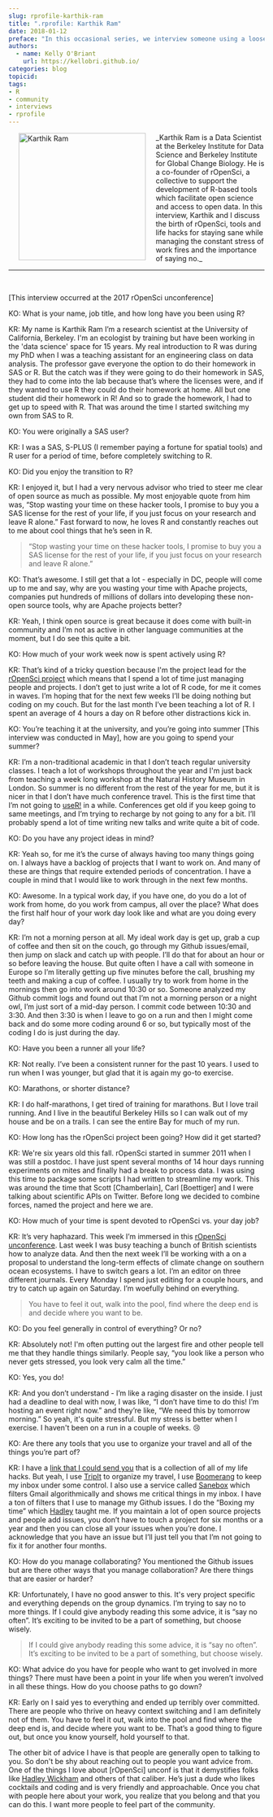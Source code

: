 ```yaml
---
slug: rprofile-karthik-ram
title: ".rprofile: Karthik Ram"
date: 2018-01-12
preface: "In this occasional series, we interview someone using a loosely defined set of interview questions for the purpose of demystifying the creative and development processes of R community members. This interview was conducted and prepared by Kelly O'Briant as part of an rOpenSci unconf17 project."
authors:
  - name: Kelly O'Briant
    url: https://kellobri.github.io/
categories: blog
topicid:
tags:
- R
- community
- interviews
- rprofile
---
```


<img src="/img/blog-images/2018-01-12-rprofile-karthik-ram/karthik-ram.png" alt="Karthik Ram" style="margin: 0px 20px; width: 250px;" align="left">
_Karthik Ram is a Data Scientist at the Berkeley Institute for Data Science and Berkeley Institute for Global Change Biology. He is a co-founder of rOpenSci, a collective to support the development of R-based tools which facilitate open science and access to open data. In this interview, Karthik and I discuss the birth of rOpenSci, tools and life hacks for staying sane while managing the constant stress of work fires and the importance of saying no._

---

<br>

[This interview occurred at the 2017 rOpenSci unconference]

KO: What is your name, job title, and how long have you been using R?

KR: My name is Karthik Ram I’m a research scientist at the University of California, Berkeley. I'm an ecologist by training but have been working in the 'data science' space for 15 years. My real introduction to R was during my PhD when I was a teaching assistant for an engineering class on data analysis. The professor gave everyone the option to do their homework in SAS or R. But the catch was if they were going to do their homework in SAS, they had to come into the lab because that’s where the licenses were, and if they wanted to use R they could do their homework at home. All but one student did their homework in R! And so to grade the homework, I had to get up to speed with R. That was around the time I started switching my own from SAS to R.

KO: You were originally a SAS user?

KR: I was a SAS, S-PLUS (I remember paying a fortune for spatial tools) and R user for a period of time, before completely switching to R.

KO: Did you enjoy the transition to R?

KR: I enjoyed it, but I had a very nervous advisor who tried to steer me clear of open source as much as possible. My most enjoyable quote from him was, “Stop wasting your time on these hacker tools, I promise to buy you a SAS license for the rest of your life, if you just focus on your research and leave R alone.” Fast forward to now, he loves R and constantly reaches out to me about cool things that he’s seen in R.

> “Stop wasting your time on these hacker tools, I promise to buy you a SAS license for the rest of your life, if you just focus on your research and leave R alone.”

KO: That’s awesome. I still get that a lot - especially in DC, people will come up to me and say, why are you wasting your time with Apache projects, companies put hundreds of millions of dollars into developing these non-open source tools, why are Apache projects better?  

KR: Yeah, I think open source is great because it does come with built-in community and I’m not as active in other language communities at the moment, but I do see this quite a bit.

KO: How much of your work week now is spent actively using R?

KR: That’s kind of a tricky question because I'm the project lead for the [rOpenSci project](https://ropensci.org/) which means that I spend a lot of time just managing people and projects. I don’t get to just write a lot of R code, for me it comes in waves. I’m hoping that for the next few weeks I’ll be doing nothing but coding on my couch. But for the last month I’ve been teaching a lot of R. I spent an average of 4 hours a day on R before other distractions kick in.

KO: You’re teaching it at the university, and you’re going into summer [This interview was conducted in May], how are you going to spend your summer?  

KR: I’m a non-traditional academic in that I don’t teach regular university classes. I teach a lot of workshops throughout the year and I'm just back from teaching a week long workshop at the Natural History Museum in London. So summer is no different from the rest of the year for me, but it is nicer in that I don’t have much conference travel. This is the first time that I’m not going to [useR!](https://user2017.brussels/) in a while. Conferences get old if you keep going to same meetings, and I’m trying to recharge by not going to any for a bit. I’ll probably spend a lot of time writing new talks and write quite a bit of code.

KO: Do you have any project ideas in mind?

KR: Yeah so, for me it’s the curse of always having too many things going on. I always have a backlog of projects that I want to work on. And many of these are things that require extended periods of concentration. I have a couple in mind that I would like to work through in the next few months.

KO: Awesome. In a typical work day, if you have one, do you do a lot of work from home, do you work from campus, all over the place? What does the first half hour of your work day look like and what are you doing every day?  

KR: I’m not a morning person at all. My ideal work day is get up, grab a cup of coffee and then sit on the couch, go through my Github issues/email, then jump on slack and catch up with people. I’ll do that for about an hour or so before leaving the house. But quite often I have a call with someone in Europe so I’m literally getting up five minutes before the call, brushing my teeth and making a cup of coffee. I usually try to work from home in the mornings then go into work around 10:30 or so. Someone analyzed my Github commit logs and found out that I’m not a morning person or a night owl, I’m just sort of a mid-day person. I commit code between 10:30 and 3:30. And then 3:30 is when I leave to go on a run and then I might come back and do some more coding around 6 or so, but typically most of the coding I do is just during the day.

KO: Have you been a runner all your life?

KR: Not really. I’ve been a consistent runner for the past 10 years. I used to run when I was younger, but glad that it is again my go-to exercise.

KO: Marathons, or shorter distance?

KR: I do half-marathons, I get tired of training for marathons. But I love trail running. And I live in the beautiful Berkeley Hills so I can walk out of my house and be on a trails. I can see the entire Bay for much of my run.

KO: How long has the rOpenSci project been going? How did it get started?

KR: We're six years old this fall. rOpenSci started in summer 2011 when I was still a postdoc. I have just spent several months of 14 hour days running experiments on mites and finally had a break to process data. I was using this time to package some scripts I had written to streamline my work. This was around the time that Scott [Chamberlain], Carl [Boettiger] and I were talking about scientific APIs on Twitter. Before long we decided to combine forces, named the project and here we are.

KO: How much of your time is spent devoted to rOpenSci vs. your day job?

KR: It’s very haphazard. This week I’m immersed in this [rOpenSci unconference](http://unconf17.ropensci.org/). Last week I was busy teaching a bunch of British scientists how to analyze data. And then the next week I’ll be working with a on a proposal to understand the long-term effects of climate change on southern ocean ecosystems. I have to switch gears a lot. I’m an editor on three different journals. Every Monday I spend just editing for a couple hours, and try to catch up again on Saturday. I’m woefully behind on everything.  

> You have to feel it out, walk into the pool, find where the deep end is and decide where you want to be.

KO: Do you feel generally in control of everything? Or no?

KR: Absolutely not! I'm often putting out the largest fire and other people tell me that they handle things similarly. People say, “you look like a person who never gets stressed, you look very calm all the time.”

KO: Yes, you do!

KR: And you don’t understand - I’m like a raging disaster on the inside. I just had a deadline to deal with now, I was like, “I don’t have time to do this! I’m hosting an event right now.” and they’re like, “We need this by tomorrow morning.” So yeah, it's quite stressful. But my stress is better when I exercise. I haven't been on a run in a couple of weeks. 😢

KO: Are there any tools that you use to organize your travel and all of the things you’re part of?

KR: I have a [link that I could send you](http://inundata.org/about/setup/) that is a collection of all of my life hacks. But yeah, I use [TripIt](https://www.tripit.com/) to organize my travel, I use [Boomerang](https://www.boomeranggmail.com/) to keep my inbox under some control. I also use a service called [Sanebox](https://www.sanebox.com/) which filters Gmail algorithmically and shows me critical things in my inbox. I have a ton of filters that I use to manage my Github issues. I do the “Boxing my time” which [Hadley](http://hadley.nz/) taught me. If you maintain a lot of open source projects and people add issues, you don’t have to touch a project for six months or a year and then you can close all your issues when you’re done. I acknowledge that you have an issue but I’ll just tell you that I’m not going to fix it for another four months.

KO: How do you manage collaborating? You mentioned the Github issues but are there other ways that you manage collaboration? Are there things that are easier or harder?  

KR: Unfortunately, I have no good answer to this. It's very project specific and everything depends on the group dynamics. I’m trying to say no to more things. If I could give anybody reading this some advice, it is “say no often”. It’s exciting to be invited to be a part of something, but choose wisely.  

> If I could give anybody reading this some advice, it is “say no often”. It’s exciting to be invited to be a part of something, but choose wisely.

KO: What advice do you have for people who want to get involved in more things? There must have been a point in your life when you weren’t involved in all these things. How do you choose paths to go down?  

KR: Early on I said yes to everything and ended up terribly over committed. There are people who thrive on heavy context switching and I am definitely not of them. You have to feel it out, walk into the pool and find where the deep end is, and decide where you want to be. That’s a good thing to figure out, but once you know yourself, hold yourself to that.   

The other bit of advice I have is that people are generally open to talking to you. So don't be shy about reaching out to people you want advice from. One of the things I love about [rOpenSci] unconf is that it demystifies folks like [Hadley Wickham](http://hadley.nz/) and others of that caliber. He’s just a dude who likes cocktails and coding and is very friendly and approachable. Once you chat with people here about your work, you realize that you belong and that you can do this. I want more people to feel part of the community.

